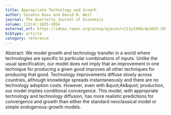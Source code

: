 ```yaml
---
title: Appropriate Technology and Growth
author: Susanto Basu and David N. Weil
journal: The Quarterly Journal of Economics
volume: 113(4):1025-1054
external_url: https://ideas.repec.org/a/oup/qjecon/v113y1998i4p1025-1054..html
bibtype: article
category: reference
---
```

Abstract: We model growth and technology transfer in a world where technologies are specific to particular combinations of inputs. Unlike the usual specification, our model does not imply that an improvement in one technique for producing a given good improves all other techniques for producing that good. Technology improvements diffuse slowly across countries, although knowledge spreads instantaneously and there are no technology adoption costs. However, even with \&quot;Ak\&quot; production, our model implies conditional convergence. This model, with appropriate technology and technology diffusion, has more realistic predictions for convergence and growth than either the standard neoclassical model or simple endogenous-growth models.
